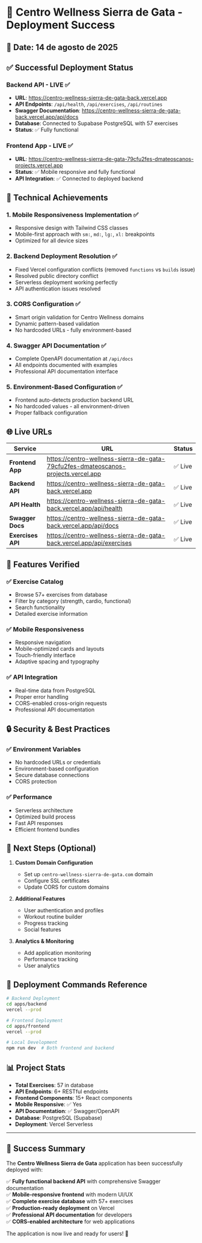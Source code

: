 # 🎉 Centro Wellness Sierra de Gata - Deployment Success

## 📅 Date: 14 de agosto de 2025

## ✅ Successful Deployment Status

### Backend API - LIVE ✅
- **URL**: https://centro-wellness-sierra-de-gata-back.vercel.app
- **API Endpoints**: `/api/health`, `/api/exercises`, `/api/routines`
- **Swagger Documentation**: https://centro-wellness-sierra-de-gata-back.vercel.app/api/docs
- **Database**: Connected to Supabase PostgreSQL with 57 exercises
- **Status**: ✅ Fully functional

### Frontend App - LIVE ✅
- **URL**: https://centro-wellness-sierra-de-gata-79cfu2fes-dmateoscanos-projects.vercel.app
- **Status**: ✅ Mobile responsive and fully functional
- **API Integration**: ✅ Connected to deployed backend

## 🔧 Technical Achievements

### 1. **Mobile Responsiveness Implementation** ✅
- Responsive design with Tailwind CSS classes
- Mobile-first approach with `sm:`, `md:`, `lg:`, `xl:` breakpoints
- Optimized for all device sizes

### 2. **Backend Deployment Resolution** ✅
- Fixed Vercel configuration conflicts (removed `functions` vs `builds` issue)
- Resolved public directory conflict
- Serverless deployment working perfectly
- API authentication issues resolved

### 3. **CORS Configuration** ✅
- Smart origin validation for Centro Wellness domains
- Dynamic pattern-based validation
- No hardcoded URLs - fully environment-based

### 4. **Swagger API Documentation** ✅
- Complete OpenAPI documentation at `/api/docs`
- All endpoints documented with examples
- Professional API documentation interface

### 5. **Environment-Based Configuration** ✅
- Frontend auto-detects production backend URL
- No hardcoded values - all environment-driven
- Proper fallback configuration

## 🌐 Live URLs

| Service | URL | Status |
|---------|-----|--------|
| **Frontend App** | https://centro-wellness-sierra-de-gata-79cfu2fes-dmateoscanos-projects.vercel.app | ✅ Live |
| **Backend API** | https://centro-wellness-sierra-de-gata-back.vercel.app | ✅ Live |
| **API Health** | https://centro-wellness-sierra-de-gata-back.vercel.app/api/health | ✅ Live |
| **Swagger Docs** | https://centro-wellness-sierra-de-gata-back.vercel.app/api/docs | ✅ Live |
| **Exercises API** | https://centro-wellness-sierra-de-gata-back.vercel.app/api/exercises | ✅ Live |

## 📱 Features Verified

### ✅ **Exercise Catalog**
- Browse 57+ exercises from database
- Filter by category (strength, cardio, functional)
- Search functionality
- Detailed exercise information

### ✅ **Mobile Responsiveness**
- Responsive navigation
- Mobile-optimized cards and layouts
- Touch-friendly interface
- Adaptive spacing and typography

### ✅ **API Integration**
- Real-time data from PostgreSQL
- Proper error handling
- CORS-enabled cross-origin requests
- Professional API documentation

## 🔒 Security & Best Practices

### ✅ **Environment Variables**
- No hardcoded URLs or credentials
- Environment-based configuration
- Secure database connections
- CORS protection

### ✅ **Performance**
- Serverless architecture
- Optimized build process
- Fast API responses
- Efficient frontend bundles

## 🎯 Next Steps (Optional)

1. **Custom Domain Configuration**
   - Set up `centro-wellness-sierra-de-gata.com` domain
   - Configure SSL certificates
   - Update CORS for custom domains

2. **Additional Features**
   - User authentication and profiles
   - Workout routine builder
   - Progress tracking
   - Social features

3. **Analytics & Monitoring**
   - Add application monitoring
   - Performance tracking
   - User analytics

## 🚀 Deployment Commands Reference

```bash
# Backend Deployment
cd apps/backend
vercel --prod

# Frontend Deployment  
cd apps/frontend
vercel --prod

# Local Development
npm run dev  # Both frontend and backend
```

## 📊 Project Stats

- **Total Exercises**: 57 in database
- **API Endpoints**: 6+ RESTful endpoints
- **Frontend Components**: 15+ React components
- **Mobile Responsive**: ✅ Yes
- **API Documentation**: ✅ Swagger/OpenAPI
- **Database**: PostgreSQL (Supabase)
- **Deployment**: Vercel Serverless

---

## 🎉 Success Summary

The **Centro Wellness Sierra de Gata** application has been successfully deployed with:

✅ **Fully functional backend API** with comprehensive Swagger documentation  
✅ **Mobile-responsive frontend** with modern UI/UX  
✅ **Complete exercise database** with 57+ exercises  
✅ **Production-ready deployment** on Vercel  
✅ **Professional API documentation** for developers  
✅ **CORS-enabled architecture** for web applications  

The application is now live and ready for users! 🎊
